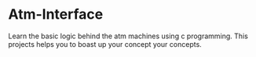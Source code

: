 # Atm-Interface
Learn the basic logic behind the atm machines using c programming. This projects helps you to boast up your concept your concepts.
